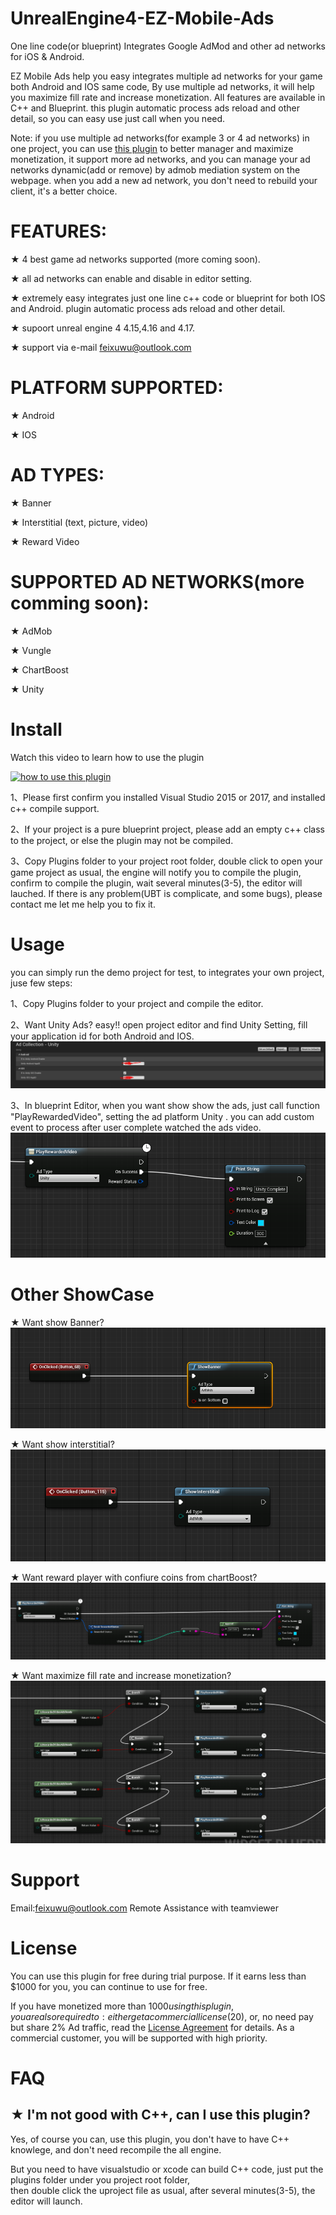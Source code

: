 # UnrealEngine4-EZ-Mobile-Ads
One line code(or blueprint) Integrates Google AdMod and other ad networks for iOS &amp; Android.

EZ Mobile Ads help you easy integrates multiple ad networks for your game both Android and IOS same code, 
By use multiple ad networks, it will  help you maximize fill rate and increase monetization.
All features are available in C++ and Blueprint. this plugin automatic process ads reload and other detail, so
 you can easy use just call when you need.
 
Note: if you use multiple ad networks(for example 3 or 4 ad networks) in one project, you can use [this plugin](https://github.com/feixuwu/UnrealEngine4-Admob) to better manager and maximize monetization, it support more ad networks, and you can manage your ad networks dynamic(add or remove) by admob mediation system on the webpage. when you add a new ad network, you don't need to rebuild your client, it's a better choice.

# FEATURES: 
★ 4 best game ad networks supported (more coming soon).

★  all ad  networks  can enable and disable in editor setting.

★  extremely easy  integrates just one line c++ code or blueprint for both IOS and Android. plugin automatic process ads reload
  and other detail.

★  supoort unreal engine 4 4.15,4.16 and 4.17.

★ support via e-mail feixuwu@outlook.com


# PLATFORM SUPPORTED:
★ Android

★ IOS

# AD TYPES:
★ Banner

★ Interstitial (text, picture, video)

★ Reward Video

# SUPPORTED AD NETWORKS(more comming soon): 
★ AdMob

★ Vungle

★ ChartBoost

★ Unity

# Install

Watch this video to learn how to use the plugin

[![how to use this plugin](https://img.youtube.com/vi/DRtkq0ewTz4/0.jpg)](https://youtu.be/DRtkq0ewTz4)

1、Please first confirm you installed Visual Studio 2015 or 2017, and installed c++ compile support.

2、If your project is a pure blueprint project, please add an empty c++ class to the project, or else the plugin may not be compiled.

3、Copy Plugins folder to your project root folder, double click to open your game project as usual, the engine will 
 notify you to compile the plugin, confirm to compile the plugin, wait several minutes(3-5), the editor will lauched. If there is  any problem(UBT is complicate, and some bugs), please contact me let me help you to fix it.


# Usage
  you can simply run the demo project for test, to integrates your own project, juse few steps:
  
1、Copy Plugins folder to your project and compile the editor.

2、Want Unity Ads? easy!!
      open project editor and find Unity Setting,  fill your application id for both Android and IOS.
      ![ScreenShot](docs/config.PNG)
      
3、In blueprint Editor, when you want show show the ads, just call function "PlayRewardedVideo",  setting the ad platform Unity . 
       you can add custom event to process after user complete watched the ads video.
	![ScreenShot](docs/call.PNG)

	  
# Other ShowCase
★ Want show Banner?
	![ScreenShot](docs/banner.PNG)

★ Want show interstitial?
	![ScreenShot](docs/interstitial.PNG)
	 
★ Want reward player with confiure coins from chartBoost?  
	![ScreenShot](docs/chartboost.PNG)
	
	
★ Want maximize fill rate and increase monetization?
	![ScreenShot](docs/max.PNG)
	
	
# Support
  
  Email:feixuwu@outlook.com
  Remote Assistance with teamviewer
  
# License
 You can use this plugin for free during trial purpose. If it earns less than $1000 for you, you can continue to use for free.

If you have monetized more than $1000 using this plugin, you are also required to: either get a commercial license ($20), or, no need pay but share 2% Ad traffic, read the [License Agreement](docs/License-Agreement.md) for details. As a commercial customer, you will be supported with high priority.

# FAQ

## ★ I'm not good with C++, can I use this plugin?

  Yes, of course you can, use this plugin, you don't have to have C++ knowlege, and don't need recompile the all engine. 
  
  But you need to have visualstudio or xcode can build C++ code, just put the plugins folder under you project root folder,  
  then double click the uproject file as usual, after several minutes(3-5), the editor will launch.
